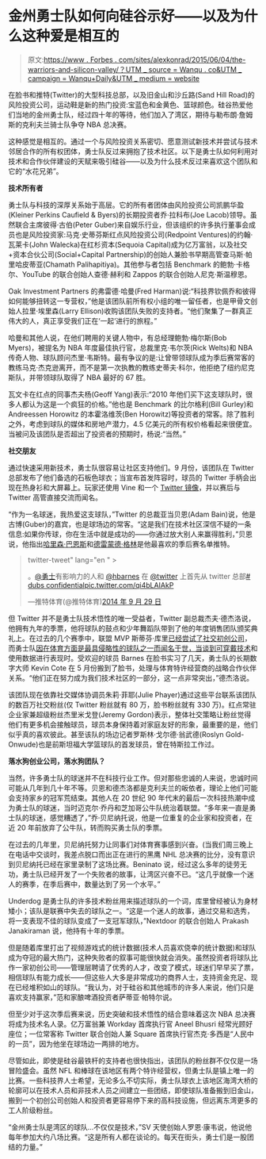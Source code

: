 # 金州勇士队如何向硅谷示好——以及为什么这种爱是相互的

> 原文:[https://www . Forbes . com/sites/alexkonrad/2015/06/04/the-warriors-and-silicon-valley/？UTM _ source = Wanqu . co&UTM _ campaign = Wanqu+Daily&UTM _ medium = website](https://www.forbes.com/sites/alexkonrad/2015/06/04/the-warriors-and-silicon-valley/?utm_source=wanqu.co&utm_campaign=Wanqu+Daily&utm_medium=website)

在脸书和推特(Twitter)的大型科技总部，以及旧金山和沙丘路(Sand Hill Road)的风险投资公司，运动鞋是新的热门投资:宝蓝色和金黄色、篮球颜色。硅谷热爱他们当地的金州勇士队，经过四十年的等待，他们加入了湾区，期待与勒布朗·詹姆斯的克利夫兰骑士队争夺 NBA 总决赛。

这种感觉是相互的。通过一个与风险投资关系密切、愿意测试新技术并尝试与技术邻居合作的所有权团体，勇士队反过来拥抱了技术社区。以下是勇士队如何利用对技术和合作伙伴建设的天赋来吸引硅谷——以及为什么技术反过来喜欢这个团队和它的“水花兄弟”。

**技术所有者**

勇士队与科技的深厚关系始于高层。它的所有者团体由风险投资公司凯鹏华盈(Kleiner Perkins Caufield & Byers)的长期投资者乔·拉科布(Joe Lacob)领导。虽然联合主席彼得·古伯(Peter Guber)来自娱乐行业，但该组织的许多执行董事会成员也是风险投资家:马克·史蒂芬斯红点风险投资公司(Redpoint Ventures)的约翰·瓦莱卡(John Walecka)在红杉资本(Sequoia Capital)成为亿万富翁，以及社交+资本合伙公司(Social+Capital Partnership)的创始人兼脸书早期高管查马斯·帕里哈皮蒂亚(Chamath Palihapitiya)。其他参与者包括 Benchmark 的鲍勃·卡格尔、YouTube 的联合创始人查德·赫利和 Zappos 的联合创始人尼克·斯温穆恩。

Oak Investment Partners 的弗雷德·哈曼(Fred Harman)说:“科技界钦佩乔和彼得如何能够扭转这一专营权，”他是该团队前所有权小组的唯一留任者，也是甲骨文创始人拉里·埃里森(Larry Ellison)收购该团队失败的支持者。“他们聚集了一群真正伟大的人，真正享受我们正在‘一起’进行的旅程。”

哈曼和其他人说，在他们聘用的关键人物中，有总经理鲍勃·梅尔斯(Bob Myers)，被提名为 NBA 年度最佳执行官，总裁里克·韦尔茨(Rick Welts)和 NBA 传奇人物、球队顾问杰里·韦斯特。最有争议的是:让曾带领球队成为季后赛常客的教练马克·杰克逊离开，而不是第一次执教的教练史蒂夫·科尔，他拒绝了纽约尼克斯队，并带领球队取得了 NBA 最好的 67 胜。

瓦文卡在红点的同事杰夫杨(Geoff Yang)表示:“2010 年他们买下这支球队时，很多人都认为这是一个疯狂的价格。”他也是 Benchmark 的比尔格利(Bill Gurley)和 Andreessen Horowitz 的本霍洛维茨(Ben Horowitz)等投资者的常客。除了胜利之外，考虑到球队的媒体和房地产潜力，4.5 亿美元的所有权价格看起来很便宜。当被问及该团队是否超出了投资者的预期时，杨说:“当然。”

**社交朋友**

通过快速采用新技术，勇士队很容易让社区支持他们。9 月份，该团队在 Twitter 总部发布了他们备选的石板色球衣；当宣布首发阵容时，球员的 Twitter 手柄会出现在热身衫和大屏幕上。玩家还使用 Vine 和一个 [Twitter 镜像](https://twitter.com/warriors/status/606522283264503809)，并以赛后与 Twitter 高管直接交流而闻名。

“作为一名球迷，我热爱这支球队，”Twitter 的总裁亚当贝恩(Adam Bain)说，他是古博(Guber)的嘉宾，也是球场边的常客。“这是我们在技术社区深信不疑的一条信息:如果你传球，你在生活中就是成功的——你通过放大别人来赢得胜利，”贝恩说，他指出[哈里森·巴恩斯](https://twitter.com/hbarnes)和[德雷蒙德·格林](https://twitter.com/Money23Green)是他最喜欢的季后赛名单推特。

> twitter-tweet" lang="en " >
> 
> 。[@勇士](https://twitter.com/warriors)有影响力的人和 [@hbarnes](https://twitter.com/hbarnes) 在 [@twitter](https://twitter.com/twitter) 上首先从 twitter 总部[# dubs confidential](https://twitter.com/hashtag/DubsConfidential?src=hash)[pic.twitter.com/qi4bLAIAkP](http://t.co/qi4bLAIAkP)
> 
> —推特体育(@推特体育)[2014 年 9 月 29 日](https://twitter.com/TwitterSports/status/516397591538319360)

但 Twitter 并不是勇士队技术悟性的唯一受益者，Twitter 副总裁杰夫·德杰洛说，他拥有九年的季票，他将球队的鼓点和少年舞蹈队带到了他的年度销售团队颁奖典礼上。在过去的几个赛季中，联盟 MVP 斯蒂芬·库里[已经尝试了社交初创公司](http://www.forbes.com/sites/alexkonrad/2013/05/07/stephen-curry-sportstream-platform-sportsbase/)，而勇士队[因在体育方面是最具侵略性的球队之一而闻名于世，当谈到](http://www.cbssports.com/nba/writer/ken-berger/25203846/warriors-wearable-weapon-devices-to-monitor-players-while-on-the-court)[可穿戴技术](http://www.forbes.com/sites/alexkonrad/2013/05/08/aussie-tech-catapult-gps/)和使用数据进行表现时。受欢迎的球员 Barnes 在脸书实习了几天，勇士队的长期数字大师 Kevin Cote 在 5 月份搬到了脸书，处理与体育特许经营商的战略合作伙伴关系。“他们正在努力成为我们技术社区的一部分，这一点非常突出，”德杰洛说。

该团队现在依靠社交媒体协调员朱莉·菲耶(Julie Phayer)通过这些平台联系该团队的数百万社交粉丝(仅 Twitter 粉丝就有 80 万，脸书粉丝就有 330 万)。红点常驻企业家兼超级粉丝杰里米戈登(Jeremy Gordon)表示，整体社交策略让粉丝觉得他们有更多机会接触球员，球员本身保持着对家庭友好的形象，最重要的是，他们似乎真的喜欢彼此。甚至该队的场边记者罗斯林·戈尔德·翁武德(Roslyn Gold-Onwude)也是前斯坦福大学篮球队的首发球员，曾在特斯拉工作过。

**落水狗创业公司，落水狗团队？**

当然，许多勇士队的球迷并不在科技行业工作。但对那些忠诚的人来说，忠诚时间可能从几年到几十年不等。贝恩和德杰洛都是克利夫兰的皈依者，理论上他们可能会支持家乡的冠军荒结束。其他人在 20 世纪 90 年代末的最后一次科技热潮中成为勇士队的球迷，当时迈克尔·乔丹和芝加哥公牛队统治着联盟。“多年来一直是勇士队的球迷，感觉糟透了，”乔·贝尼纳托说，他是一位重复的企业家和投资者，在近 20 年前放弃了公牛队，转而购买勇士队的季票。

在过去的几年里，贝尼纳托努力让同事们对体育赛事感到兴奋。(当我们周三晚上在电话中交谈时，我差点脱口而出正在进行的黑鹰 NHL 总决赛的比分，没有意识到贝尼纳托已经在家里录制了这场比赛。Beninato 说，经过这么多年的徒劳无功，勇士队已经开发了一个失败者的故事，让湾区兴奋不已。“这几乎就像一个迷人的赛季，在季后赛中，数量达到了另一个水平。”

Underdog 是勇士队的许多技术粉丝用来描述球队的一个词，库里曾经被认为身材矮小；该队是联赛中失去的球队之一。“这是一个迷人的故事，通过交易和选秀，将一支表现不佳的球队变成了一支冠军球队，”Nextdoor 的联合创始人 Prakash Janakiraman 说，他持有十年的季票。

但是随着库里打出了视频游戏式的统计数据(技术人员喜欢侥幸的统计数据)和球队成为夺冠的最大热门，这种失败者的叙事可能很快就会消失。虽然投资者将球队比作一家初创公司——管理层聘请了优秀的人才，改变了模式，球迷们早早买了票，相信球队有能力成长——但这些人大多是非常成功的商界人士，支持资金充足、现在已经堆积如山的球队。“我认为，对于硅谷和其他城市的许多人来说，他们只是喜欢支持赢家，”范和家酿啤酒投资者萨蒂亚·帕特尔说。

但至少对于这次季后赛来说，历史突破和技术悟性的结合意味着这次 NBA 总决赛将成为技术名人录。亿万富翁兼 Workday 首席执行官 Aneel Bhusri 经常光顾好座位；一位常客称 Twitter 联合创始人兼 Square 首席执行官杰克·多西是“人民中的一员”，因为他坐在球场边一两排的地方。

尽管如此，即使是硅谷最铁杆的支持者也很快指出，该团队的粉丝群不仅仅是一场冒险盛会。虽然 NFL 和棒球在该地区有两个特许经营权，但勇士队是镇上唯一的比赛。一些科技界人士希望，无论多么不切实际，勇士队球衣上该地区海湾大桥的轮廓可以在技术人员和非技术人员之间建立一些团结，即使球队准备搬到旧金山，搬到一个初创公司创始人和投资者更容易停下来的高科技设施，但远离东湾更多的工人阶级粉丝。

“金州勇士队是湾区的球队…不仅仅是技术，”SV 天使创始人罗恩·康韦说，他说他每年参加大约八场比赛。“这是所有人都在谈论的。每天在街头，勇士们是一股团结的力量。”